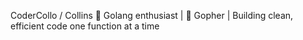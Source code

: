 CoderCollo / Collins 
🚀 Golang enthusiast | 🐹 Gopher | Building clean, efficient code one function at a time
